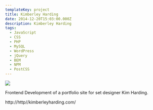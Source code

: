 ```yaml
---
templateKey: project
title: Kimberley Harding
date: 2014-12-20T15:03:00.000Z
description: Kimberley Harding
tags:
  - JavaScript
  - CSS
  - PHP
  - MySQL
  - WordPress
  - jQuery
  - BEM
  - NPM
  - PostCSS
---
```


![](/img/harding.png)

Frontend Development of a portfolio site for set designer Kim Harding.

http://http//kimberleyharding.com/
